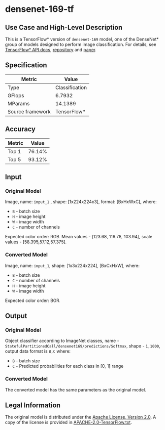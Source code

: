 # densenet-169-tf

## Use Case and High-Level Description

This is a TensorFlow\* version of `densenet-169` model, one of the DenseNet\* group of models designed to perform image classification.
For details, see [TensorFlow\* API docs](https://www.tensorflow.org/api_docs/python/tf/keras/applications/DenseNet169), [repository](https://github.com/tensorflow/tensorflow) and [paper](https://arxiv.org/abs/1608.06993).

## Specification

| Metric                          | Value           |
|---------------------------------|-----------------|
| Type                            | Classification  |
| GFlops                          | 6.7932          |
| MParams                         | 14.1389         |
| Source framework                | TensorFlow\*    |

## Accuracy

| Metric | Value |
| ------ | ----- |
| Top 1  | 76.14%|
| Top 5  | 93.12%|

## Input

### Original Model

Image, name: `input_1` , shape: [1x224x224x3], format: [BxHxWxC],
where:

- `B` - batch size
- `H` - image height
- `W` - image width
- `C` - number of channels

Expected color order: RGB.
Mean values - [123.68, 116.78, 103.94], scale values - [58.395,57.12,57.375].

### Converted Model

Image, name: `input_1`, shape: [1x3x224x224], [BxCxHxW],
where:

- `B` - batch size
- `C` - number of channels
- `H` - image height
- `W` - image width

Expected color order: BGR.

## Output

### Original Model

Object classifier according to ImageNet classes, name - `StatefulPartitionedCall/densenet169/predictions/Softmax`,  shape - `1,1000`, output data format is `B,C` where:

- `B` - batch size
- `C` - Predicted probabilities for each class in  [0, 1] range

### Converted Model

The converted model has the same parameters as the original model.

## Legal Information

The original model is distributed under the
[Apache License, Version 2.0](https://raw.githubusercontent.com/tensorflow/tensorflow/master/LICENSE).
A copy of the license is provided in [APACHE-2.0-TensorFlow.txt](../licenses/APACHE-2.0-TensorFlow.txt).
